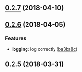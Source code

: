 <a name="0.2.7"></a>
## [0.2.7](https://github.com/wzr1337/rsi.cdn/compare/0.2.6...v0.2.7) (2018-04-10)



<a name="0.2.6"></a>
## [0.2.6](https://github.com/wzr1337/rsi.cdn/compare/0.2.5...0.2.6) (2018-04-05)


### Features

* **logging:** log correctly ([ba3ba8c](https://github.com/wzr1337/rsi.cdn/commit/ba3ba8c))



<a name="0.2.5"></a>
## 0.2.5 (2018-03-31)




